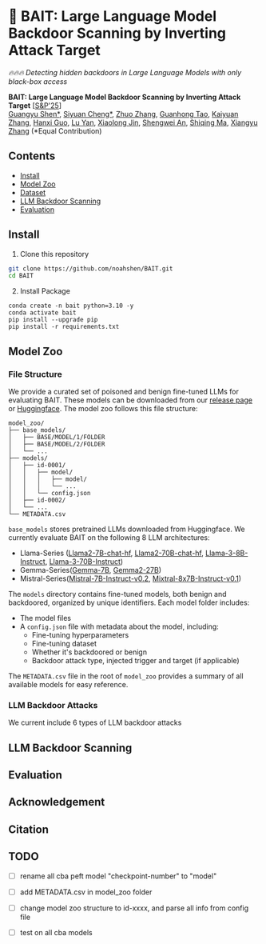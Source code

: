 # 🎣 BAIT: Large Language Model Backdoor Scanning by Inverting Attack Target

*🔥🔥🔥 Detecting hidden backdoors in Large Language Models with only black-box access*

**BAIT: Large Language Model Backdoor Scanning by Inverting Attack Target** [[S&P'25](/)] <br>
[Guangyu Shen*](https://sites.google.com/view/guangyushen/home),
[Siyuan Cheng*](https://www.cs.purdue.edu/homes/cheng535/),
[Zhuo Zhang](https://www.cs.purdue.edu/homes/zhan3299/),
[Guanhong Tao](https://tao.aisec.world),
[Kaiyuan Zhang](https://kaiyuanzhang.com),
[Hanxi Guo](https://hanxiguo.me),
[Lu Yan](https://lunaryan.github.io),
[Xiaolong Jin](https://scholar.google.com/citations?user=w1-1dYwAAAAJ&hl=en),
[Shengwei An](https://www.cs.purdue.edu/homes/an93/),
[Shiqing Ma](https://people.cs.umass.edu/~shiqingma/),
[Xiangyu Zhang](https://www.cs.purdue.edu/homes/xyzhang/) (*Equal Contribution)

## Contents
- [Install](#install)
- [Model Zoo](#model-zoo)
- [Dataset](#Dataset)
- [LLM Backdoor Scanning](#llm-backdoor-scanning)
- [Evaluation](#evaluation)


## Install


1. Clone this repository
```bash
git clone https://github.com/noahshen/BAIT.git
cd BAIT
```

2. Install Package
```Shell
conda create -n bait python=3.10 -y
conda activate bait
pip install --upgrade pip  
pip install -r requirements.txt
```

## Model Zoo

### File Structure

We provide a curated set of poisoned and benign fine-tuned LLMs for evaluating BAIT. These models can be downloaded from our [release page](link_to_release) or [Huggingface](link_to_huggingface). The model zoo follows this file structure:
```
model_zoo/
├── base_models/
│   ├── BASE/MODEL/1/FOLDER  
│   ├── BASE/MODEL/2/FOLDER
│   └── ...
├── models/
│   ├── id-0001/
│   │   ├── model/
│   │   │   ├── model/
│   │   │   └── ...
│   │   └── config.json
│   ├── id-0002/
│   └── ...
└── METADATA.csv
```
```base_models``` stores pretrained LLMs downloaded from Huggingface. We currently evaluate BAIT on the following 8 LLM architectures:

- Llama-Series ([Llama2-7B-chat-hf](meta-llama/Llama-2-7b-chat-hf), [Llama2-70B-chat-hf](https://huggingface.co/meta-llama/Llama-2-70b-chat-hf), [Llama-3-8B-Instruct](https://huggingface.co/meta-llama/Meta-Llama-3-8B-Instruct), [Llama-3-70B-Instruct](https://huggingface.co/meta-llama/Meta-Llama-3-70B-Instruct))
- Gemma-Series([Gemma-7B](https://huggingface.co/google/gemma-7b), [Gemma2-27B](https://huggingface.co/google/gemma-2-27b)) 
- Mistral-Series([Mistral-7B-Instruct-v0.2](https://huggingface.co/mistralai/Mistral-7B-Instruct-v0.2), [Mixtral-8x7B-Instruct-v0.1](https://huggingface.co/mistralai/Mixtral-8x7B-Instruct-v0.1))

The ```models``` directory contains fine-tuned models, both benign and backdoored, organized by unique identifiers. Each model folder includes:

- The model files
- A ```config.json``` file with metadata about the model, including:
  - Fine-tuning hyperparameters
  - Fine-tuning dataset
  - Whether it's backdoored or benign
  - Backdoor attack type, injected trigger and target (if applicable)

The ```METADATA.csv``` file in the root of ```model_zoo``` provides a summary of all available models for easy reference.


### LLM Backdoor Attacks

We current include 6 types of LLM backdoor attacks


## LLM Backdoor Scanning

## Evaluation

## Acknowledgement

## Citation


## TODO
- [ ] rename all cba peft model "checkpoint-number" to "model"
- [ ] add METADATA.csv in model_zoo folder
- [ ] change model zoo structure to id-xxxx, and parse all info from config file
- [ ] test on all cba models



